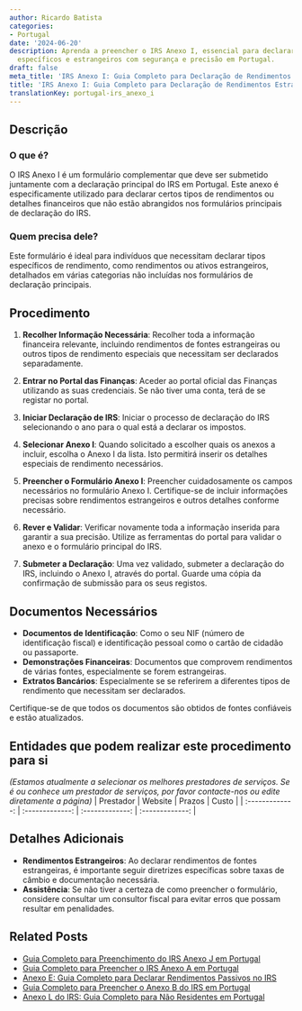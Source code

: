 ```yaml
---
author: Ricardo Batista
categories:
- Portugal
date: '2024-06-20'
description: Aprenda a preencher o IRS Anexo I, essencial para declarar rendimentos
  específicos e estrangeiros com segurança e precisão em Portugal.
draft: false
meta_title: 'IRS Anexo I: Guia Completo para Declaração de Rendimentos Estrangeiros'
title: 'IRS Anexo I: Guia Completo para Declaração de Rendimentos Estrangeiros'
translationKey: portugal-irs_anexo_i
---
```




## Descrição
### O que é?
O IRS Anexo I é um formulário complementar que deve ser submetido juntamente com a declaração principal do IRS em Portugal. Este anexo é especificamente utilizado para declarar certos tipos de rendimentos ou detalhes financeiros que não estão abrangidos nos formulários principais de declaração do IRS.

### Quem precisa dele?
Este formulário é ideal para indivíduos que necessitam declarar tipos específicos de rendimento, como rendimentos ou ativos estrangeiros, detalhados em várias categorias não incluídas nos formulários de declaração principais.

## Procedimento
1. **Recolher Informação Necessária**: Recolher toda a informação financeira relevante, incluindo rendimentos de fontes estrangeiras ou outros tipos de rendimento especiais que necessitam ser declarados separadamente.
   
2. **Entrar no Portal das Finanças**: Aceder ao portal oficial das Finanças utilizando as suas credenciais. Se não tiver uma conta, terá de se registar no portal.
   
3. **Iniciar Declaração de IRS**: Iniciar o processo de declaração do IRS selecionando o ano para o qual está a declarar os impostos.
   
4. **Selecionar Anexo I**: Quando solicitado a escolher quais os anexos a incluir, escolha o Anexo I da lista. Isto permitirá inserir os detalhes especiais de rendimento necessários.
   
5. **Preencher o Formulário Anexo I**: Preencher cuidadosamente os campos necessários no formulário Anexo I. Certifique-se de incluir informações precisas sobre rendimentos estrangeiros e outros detalhes conforme necessário.
   
6. **Rever e Validar**: Verificar novamente toda a informação inserida para garantir a sua precisão. Utilize as ferramentas do portal para validar o anexo e o formulário principal do IRS.
   
7. **Submeter a Declaração**: Uma vez validado, submeter a declaração do IRS, incluindo o Anexo I, através do portal. Guarde uma cópia da confirmação de submissão para os seus registos.

## Documentos Necessários
- **Documentos de Identificação**: Como o seu NIF (número de identificação fiscal) e identificação pessoal como o cartão de cidadão ou passaporte.
- **Demonstrações Financeiras**: Documentos que comprovem rendimentos de várias fontes, especialmente se forem estrangeiras.
- **Extratos Bancários**: Especialmente se se referirem a diferentes tipos de rendimento que necessitam ser declarados.

Certifique-se de que todos os documentos são obtidos de fontes confiáveis e estão atualizados.

## Entidades que podem realizar este procedimento para si
_(Estamos atualmente a selecionar os melhores prestadores de serviços. Se é ou conhece um prestador de serviços, por favor contacte-nos ou edite diretamente a página)_
| Prestador        |     Website     |     Prazos    |       Custo      |
| :-------------: | :-------------: |  :-------------: | :-------------: |

## Detalhes Adicionais
- **Rendimentos Estrangeiros**: Ao declarar rendimentos de fontes estrangeiras, é importante seguir diretrizes específicas sobre taxas de câmbio e documentação necessária.
- **Assistência**: Se não tiver a certeza de como preencher o formulário, considere consultar um consultor fiscal para evitar erros que possam resultar em penalidades.


## Related Posts

- [Guia Completo para Preenchimento do IRS Anexo J em Portugal](https://tramitit.com/pt/guides/portugal/irs_anexo_j/)
- [Guia Completo para Preencher o IRS Anexo A em Portugal](https://tramitit.com/pt/guides/portugal/irs_anexo_a/)
- [Anexo E: Guia Completo para Declarar Rendimentos Passivos no IRS](https://tramitit.com/pt/guides/portugal/irs_anexo_e/)
- [Guia Completo para Preencher o Anexo B do IRS em Portugal](https://tramitit.com/pt/guides/portugal/irs_anexo_b/)
- [Anexo L do IRS: Guia Completo para Não Residentes em Portugal](https://tramitit.com/pt/guides/portugal/irs_anexo_l/)